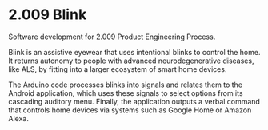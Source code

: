 # 2.009 Blink
Software development for 2.009 Product Engineering Process.

Blink is an assistive eyewear that uses intentional blinks to control the home. It returns autonomy to people with advanced neurodegenerative diseases, like ALS, by fitting into a larger ecosystem of smart home devices.

The Arduino code processes blinks into signals and relates them to the Android application, which uses these signals to select options from its cascading auditory menu. Finally, the application outputs a verbal command that controls home devices via systems such as Google Home or Amazon Alexa.
